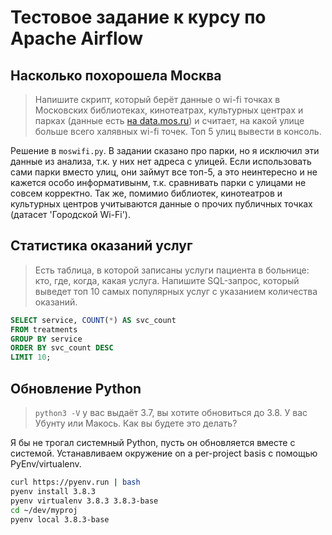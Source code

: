 # Тестовое задание к курсу по Apache Airflow

## Насколько похорошела Москва

> Напишите скрипт, который берёт данные о wi-fi точках в Московских библиотеках,
кинотеатрах, культурных центрах и парках (данные есть
[на data.mos.ru](https://data.mos.ru/opendata?categoryId=121)) и
считает, на какой улице больше всего халявных wi-fi точек.
Топ 5 улиц вывести в консоль.

Решение в `moswifi.py`. В задании сказано про парки, но я исключил эти данные из анализа,
т.к. у них нет адреса с улицей. Если использовать сами парки вместо улиц, они займут все топ-5,
а это неинтересно и не кажется особо информативынм, т.к. сравнивать парки с улицами не совсем
корректно. Так же, помимио библиотек, кинотеатров и культурных центров учитываются данные о
прочих публичных точках (датасет 'Городской Wi-Fi').

## Статистика оказаний услуг

> Есть таблица, в которой записаны услуги пациента в больнице: кто, где, когда, какая услуга.
Напишите SQL-запрос, который выведет топ 10 самых популярных услуг с указанием количества оказаний.

```sql
SELECT service, COUNT(*) AS svc_count
FROM treatments
GROUP BY service
ORDER BY svc_count DESC
LIMIT 10;
```

## Обновление Python

> `python3 -V` у вас выдаёт 3.7, вы хотите обновиться до 3.8. У вас Убунту или Макось.
Как вы будете это делать?

Я бы не трогал системный Python, пусть он обновляется вместе с системой.
Устанавливаем окружение on a per-project basis с помощью PyEnv/virtualenv.
 
```bash
curl https://pyenv.run | bash
pyenv install 3.8.3
pyenv virtualenv 3.8.3 3.8.3-base
cd ~/dev/myproj
pyenv local 3.8.3-base
```

